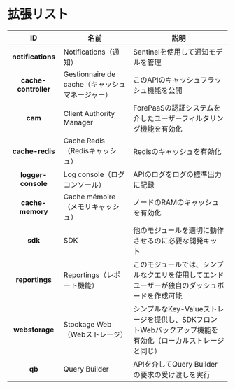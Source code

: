 # 拡張リスト

| **ID**               | **名前**              | **説明**                                           |
|:--------------------:| ------------------------ | ------------------------------------------------------------ |
| **notifications**    | Notifications（通知）            | Sentinelを使用して通知モデルを管理            |
| **cache-controller** | Gestionnaire de cache（キャッシュマネージャー）    | このAPIのキャッシュフラッシュ機能を公開   |
| **cam**              | Client Authority Manager | ForePaaSの認証システムを介したユーザーフィルタリング機能を有効化 |
| **cache-redis**      | Cache Redis（Redisキャッシュ）              | Redisのキャッシュを有効化   |
| **logger-console**   | Log console（ログコンソール）              | APIのログをログの標準出力に記録 |
| **cache-memory**     | Cache mémoire（メモリキャッシュ）            | ノードのRAMのキャッシュを有効化 |
| **sdk**              | SDK                      | 他のモジュールを適切に動作させるのに必要な開発キット |
| **reportings**       | Reportings（レポート機能）               | このモジュールでは、シンプルなクエリを使用してエンドユーザーが独自のダッシュボードを作成可能 |
| **webstorage**       | Stockage Web（Webストレージ）             | シンプルなKey-Valueストレージを提供し、SDKフロントWebバックアップ機能を有効化（ローカルストレージと同じ） |
| **qb**               | Query Builder            | APIを介してQuery Builderの要求の受け渡しを実行 |
